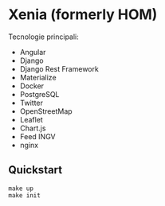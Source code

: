 # Xenia (formerly HOM)

Tecnologie principali:
- Angular
- Django
- Django Rest Framework
- Materialize
- Docker
- PostgreSQL
- Twitter
- OpenStreetMap
- Leaflet
- Chart.js
- Feed INGV
- nginx

## Quickstart

```
make up
make init
```
